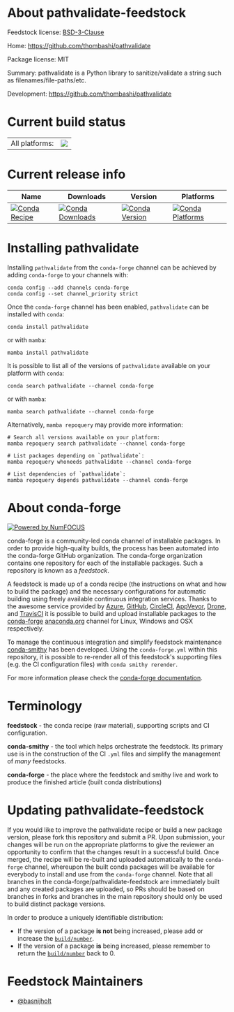About pathvalidate-feedstock
============================

Feedstock license: [BSD-3-Clause](https://github.com/conda-forge/pathvalidate-feedstock/blob/main/LICENSE.txt)

Home: https://github.com/thombashi/pathvalidate

Package license: MIT

Summary: pathvalidate is a Python library to sanitize/validate a string such as filenames/file-paths/etc.

Development: https://github.com/thombashi/pathvalidate

Current build status
====================


<table><tr><td>All platforms:</td>
    <td>
      <a href="https://dev.azure.com/conda-forge/feedstock-builds/_build/latest?definitionId=10445&branchName=main">
        <img src="https://dev.azure.com/conda-forge/feedstock-builds/_apis/build/status/pathvalidate-feedstock?branchName=main">
      </a>
    </td>
  </tr>
</table>

Current release info
====================

| Name | Downloads | Version | Platforms |
| --- | --- | --- | --- |
| [![Conda Recipe](https://img.shields.io/badge/recipe-pathvalidate-green.svg)](https://anaconda.org/conda-forge/pathvalidate) | [![Conda Downloads](https://img.shields.io/conda/dn/conda-forge/pathvalidate.svg)](https://anaconda.org/conda-forge/pathvalidate) | [![Conda Version](https://img.shields.io/conda/vn/conda-forge/pathvalidate.svg)](https://anaconda.org/conda-forge/pathvalidate) | [![Conda Platforms](https://img.shields.io/conda/pn/conda-forge/pathvalidate.svg)](https://anaconda.org/conda-forge/pathvalidate) |

Installing pathvalidate
=======================

Installing `pathvalidate` from the `conda-forge` channel can be achieved by adding `conda-forge` to your channels with:

```
conda config --add channels conda-forge
conda config --set channel_priority strict
```

Once the `conda-forge` channel has been enabled, `pathvalidate` can be installed with `conda`:

```
conda install pathvalidate
```

or with `mamba`:

```
mamba install pathvalidate
```

It is possible to list all of the versions of `pathvalidate` available on your platform with `conda`:

```
conda search pathvalidate --channel conda-forge
```

or with `mamba`:

```
mamba search pathvalidate --channel conda-forge
```

Alternatively, `mamba repoquery` may provide more information:

```
# Search all versions available on your platform:
mamba repoquery search pathvalidate --channel conda-forge

# List packages depending on `pathvalidate`:
mamba repoquery whoneeds pathvalidate --channel conda-forge

# List dependencies of `pathvalidate`:
mamba repoquery depends pathvalidate --channel conda-forge
```


About conda-forge
=================

[![Powered by
NumFOCUS](https://img.shields.io/badge/powered%20by-NumFOCUS-orange.svg?style=flat&colorA=E1523D&colorB=007D8A)](https://numfocus.org)

conda-forge is a community-led conda channel of installable packages.
In order to provide high-quality builds, the process has been automated into the
conda-forge GitHub organization. The conda-forge organization contains one repository
for each of the installable packages. Such a repository is known as a *feedstock*.

A feedstock is made up of a conda recipe (the instructions on what and how to build
the package) and the necessary configurations for automatic building using freely
available continuous integration services. Thanks to the awesome service provided by
[Azure](https://azure.microsoft.com/en-us/services/devops/), [GitHub](https://github.com/),
[CircleCI](https://circleci.com/), [AppVeyor](https://www.appveyor.com/),
[Drone](https://cloud.drone.io/welcome), and [TravisCI](https://travis-ci.com/)
it is possible to build and upload installable packages to the
[conda-forge](https://anaconda.org/conda-forge) [anaconda.org](https://anaconda.org/)
channel for Linux, Windows and OSX respectively.

To manage the continuous integration and simplify feedstock maintenance
[conda-smithy](https://github.com/conda-forge/conda-smithy) has been developed.
Using the ``conda-forge.yml`` within this repository, it is possible to re-render all of
this feedstock's supporting files (e.g. the CI configuration files) with ``conda smithy rerender``.

For more information please check the [conda-forge documentation](https://conda-forge.org/docs/).

Terminology
===========

**feedstock** - the conda recipe (raw material), supporting scripts and CI configuration.

**conda-smithy** - the tool which helps orchestrate the feedstock.
                   Its primary use is in the construction of the CI ``.yml`` files
                   and simplify the management of *many* feedstocks.

**conda-forge** - the place where the feedstock and smithy live and work to
                  produce the finished article (built conda distributions)


Updating pathvalidate-feedstock
===============================

If you would like to improve the pathvalidate recipe or build a new
package version, please fork this repository and submit a PR. Upon submission,
your changes will be run on the appropriate platforms to give the reviewer an
opportunity to confirm that the changes result in a successful build. Once
merged, the recipe will be re-built and uploaded automatically to the
`conda-forge` channel, whereupon the built conda packages will be available for
everybody to install and use from the `conda-forge` channel.
Note that all branches in the conda-forge/pathvalidate-feedstock are
immediately built and any created packages are uploaded, so PRs should be based
on branches in forks and branches in the main repository should only be used to
build distinct package versions.

In order to produce a uniquely identifiable distribution:
 * If the version of a package **is not** being increased, please add or increase
   the [``build/number``](https://docs.conda.io/projects/conda-build/en/latest/resources/define-metadata.html#build-number-and-string).
 * If the version of a package **is** being increased, please remember to return
   the [``build/number``](https://docs.conda.io/projects/conda-build/en/latest/resources/define-metadata.html#build-number-and-string)
   back to 0.

Feedstock Maintainers
=====================

* [@basnijholt](https://github.com/basnijholt/)

